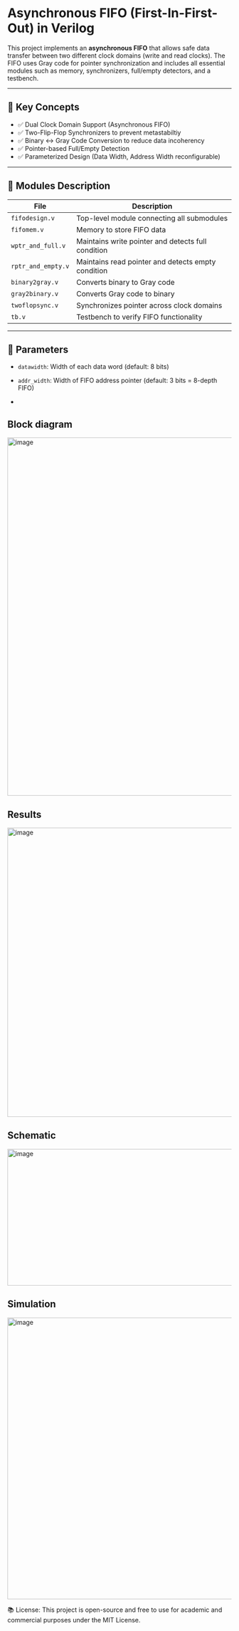 # Asynchronous FIFO (First-In-First-Out) in Verilog

This project implements an **asynchronous FIFO** that allows safe data transfer between two different clock domains (write and read clocks). The FIFO uses Gray code for pointer synchronization and includes all essential modules such as memory, synchronizers, full/empty detectors, and a testbench.

---

## 🧠 Key Concepts

- ✅ Dual Clock Domain Support (Asynchronous FIFO)
- ✅ Two-Flip-Flop Synchronizers to prevent metastabiltiy
- ✅ Binary ↔ Gray Code Conversion to reduce data incoherency
- ✅ Pointer-based Full/Empty Detection
- ✅ Parameterized Design (Data Width, Address Width reconfigurable)

---

## 🔧 Modules Description

| File              | Description                                                   |
|-------------------|---------------------------------------------------------------|
| `fifodesign.v`     | Top-level module connecting all submodules                   |
| `fifomem.v`        | Memory to store FIFO data                                    |
| `wptr_and_full.v`  | Maintains write pointer and detects full condition           |
| `rptr_and_empty.v` | Maintains read pointer and detects empty condition           |
| `binary2gray.v`    | Converts binary to Gray code                                 |
| `gray2binary.v`    | Converts Gray code to binary                                 |
| `twoflopsync.v`    | Synchronizes pointer across clock domains                    |
| `tb.v`             | Testbench to verify FIFO functionality                       |

---

## 📐 Parameters

- `datawidth`: Width of each data word (default: 8 bits)
- `addr_width`: Width of FIFO address pointer (default: 3 bits = 8-depth FIFO)

- 
## Block diagram
<img width="1280" height="805" alt="image" src="https://github.com/user-attachments/assets/7954ba26-adc0-4fe9-aadb-ce299fbfacf4" />

## Results
<img width="986" height="650" alt="image" src="https://github.com/user-attachments/assets/bdfdfcc4-adce-4c8f-8332-0d67328c6b2b" />


## Schematic
<img width="1496" height="307" alt="image" src="https://github.com/user-attachments/assets/e46bf303-689e-480b-bfd7-8ab084bd92eb" />

## Simulation
<img width="1479" height="633" alt="image" src="https://github.com/user-attachments/assets/56018b8a-6b3a-4b8e-abd8-e09da9666eb1" />





📚 License:
This project is open-source and free to use for academic and commercial purposes under the MIT License.

